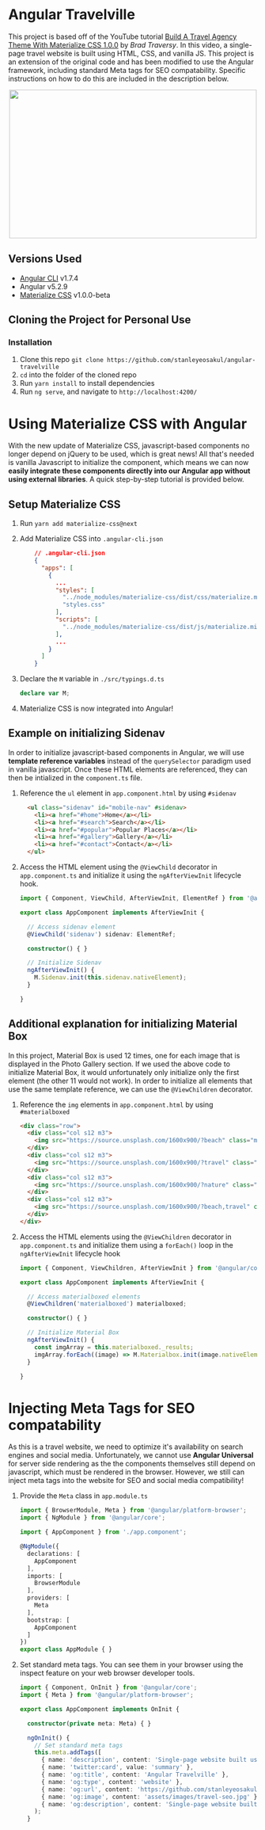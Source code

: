# Angular Travelville
This project is based off of the YouTube tutorial [Build A Travel Agency Theme With Materialize CSS 1.0.0](https://www.youtube.com/watch?v=MaP3vO-vEsg) by *Brad Traversy*.  In this video, a single-page travel website is built using HTML, CSS, and vanilla JS.  This project is an extension of the original code and has been modified to use the Angular framework, including standard Meta tags for SEO compatability.  Specific instructions on how to do this are included in the description below.

<p align="center">
  <img width="500" height="300" src="./src/assets/images/homepage.png"><br>
</p>

## Versions Used
* [Angular CLI](https://github.com/angular/angular-cli) v1.7.4
* Angular v5.2.9
* [Materialize CSS](http://materializecss.com) v1.0.0-beta

## Cloning the Project for Personal Use
### Installation
1. Clone this repo `git clone https://github.com/stanleyeosakul/angular-travelville`
1. `cd` into the folder of the cloned repo
1. Run `yarn install` to install dependencies
1. Run `ng serve`, and navigate to `http://localhost:4200/`

# Using Materialize CSS with Angular
With the new update of Materialize CSS, javascript-based components no longer depend on jQuery to be used, which is great news!  All that's needed is vanilla Javascript to initialize the component, which means we can now **easily integrate these components directly into our Angular app without using external libraries**.  A quick step-by-step tutorial is provided below.

## Setup Materialize CSS
1. Run `yarn add materialize-css@next`
1. Add Materialize CSS into `.angular-cli.json`

    ```json
        // .angular-cli.json
        {
          "apps": [
            {
              ...
              "styles": [
                "../node_modules/materialize-css/dist/css/materialize.min.css",
                "styles.css"
              ],
              "scripts": [
                "../node_modules/materialize-css/dist/js/materialize.min.js"
              ],
              ...
            }
          ]
        }
    ```

1. Declare the `M` variable in `./src/typings.d.ts`

    ```typescript
    declare var M;
    ```

1. Materialize CSS is now integrated into Angular!

## Example on initializing Sidenav
In order to initialize javascript-based components in Angular, we will use **template reference variables** instead of the `querySelector` paradigm used in vanilla javascript.  Once these HTML elements are referenced, they can then be intialized in the `component.ts` file.

1. Reference the `ul` element in `app.component.html` by using `#sidenav`

    ```html
      <ul class="sidenav" id="mobile-nav" #sidenav>
        <li><a href="#home">Home</a></li>
        <li><a href="#search">Search</a></li>
        <li><a href="#popular">Popular Places</a></li>
        <li><a href="#gallery">Gallery</a></li>
        <li><a href="#contact">Contact</a></li>
      </ul>
    ```

1. Access the HTML element using the `@ViewChild` decorator in `app.component.ts` and initialize it using the `ngAfterViewInit` lifecycle hook.

    ```typescript
    import { Component, ViewChild, AfterViewInit, ElementRef } from '@angular/core';

    export class AppComponent implements AfterViewInit {

      // Access sidenav element
      @ViewChild('sidenav') sidenav: ElementRef;

      constructor() { }

      // Initialize Sidenav
      ngAfterViewInit() {
        M.Sidenav.init(this.sidenav.nativeElement);
      }

    }
    ```

## Additional explanation for initializing Material Box
In this project, Material Box is used 12 times, one for each image that is displayed in the Photo Gallery section.  If we used the above code to initialize Material Box, it would unfortunately only initialize only the first element (the other 11 would not work).  In order to initialize all elements that use the same template reference, we can use the `@ViewChildren` decorator.

1. Reference the `img` elements in `app.component.html` by using `#materialboxed`
    ```html
    <div class="row">
      <div class="col s12 m3">
        <img src="https://source.unsplash.com/1600x900/?beach" class="materialboxed responsive-img" #materialboxed>
      </div>
      <div class="col s12 m3">
        <img src="https://source.unsplash.com/1600x900/?travel" class="materialboxed responsive-img" #materialboxed>
      </div>
      <div class="col s12 m3">
        <img src="https://source.unsplash.com/1600x900/?nature" class="materialboxed responsive-img" #materialboxed>
      </div>
      <div class="col s12 m3">
        <img src="https://source.unsplash.com/1600x900/?beach,travel" class="materialboxed responsive-img" #materialboxed>
      </div>
    </div>
    ```

1. Access the HTML elements using the `@ViewChildren` decorator in `app.component.ts` and initialize them using a `forEach()` loop in the `ngAfterViewInit` lifecycle hook
    ```typescript
    import { Component, ViewChildren, AfterViewInit } from '@angular/core';

    export class AppComponent implements AfterViewInit {

      // Access materialboxed elements
      @ViewChildren('materialboxed') materialboxed;

      constructor() { }

      // Initialize Material Box
      ngAfterViewInit() {
        const imgArray = this.materialboxed._results;
        imgArray.forEach((image) => M.Materialbox.init(image.nativeElement));
      }

    }
    ```

# Injecting Meta Tags for SEO compatability
As this is a travel website, we need to optimize it's availability on search engines and social media.  Unfortunately, we cannot use **Angular Universal** for server side rendering as the the components themselves still depend on javascript, which must be rendered in the browser.  However, we still can inject meta tags into the website for SEO and social media compatibility!

1. Provide the `Meta` class in `app.module.ts`
    ```typescript
    import { BrowserModule, Meta } from '@angular/platform-browser';
    import { NgModule } from '@angular/core';

    import { AppComponent } from './app.component';

    @NgModule({
      declarations: [
        AppComponent
      ],
      imports: [
        BrowserModule
      ],
      providers: [
        Meta
      ],
      bootstrap: [
        AppComponent
      ]
    })
    export class AppModule { }
    ```

1. Set standard meta tags.  You can see them in your browser using the inspect feature on your web browser developer tools.
    ```typescript
    import { Component, OnInit } from '@angular/core';
    import { Meta } from '@angular/platform-browser';

    export class AppComponent implements OnInit {

      constructor(private meta: Meta) { }

      ngOnInit() {
        // Set standard meta tags
        this.meta.addTags([
          { name: 'description', content: 'Single-page website built using Angular and Materialize CSS 1.0.0-beta (no jQuery!)' },
          { name: 'twitter:card', value: 'summary' },
          { name: 'og:title', content: 'Angular Travelville' },
          { name: 'og:type', content: 'website' },
          { name: 'og:url', content: 'https://github.com/stanleyeosakul/angular-travelville' },
          { name: 'og:image', content: 'assets/images/travel-seo.jpg' },
          { name: 'og:description', content: 'Single-page website built using Angular and Materialize CSS 1.0.0-beta (no jQuery!)' }], true
        );
      }
    ```